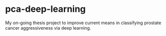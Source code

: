 # pca-deep-learning
 My on-going thesis project to improve current means in classifying prostate cancer aggressiveness via deep learning.
